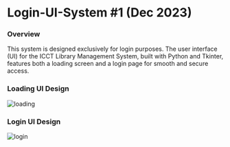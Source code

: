 # Login-UI-System #1 (Dec 2023)

### Overview
This system is designed exclusively for login purposes. The user interface (UI) for the ICCT Library Management System, built with Python and Tkinter, features both a loading screen and a login page for smooth and secure access.

### Loading UI Design
![loading](https://github.com/user-attachments/assets/72dd8140-0ad5-4ec8-bf13-c607a09da463)

### Login UI Design
![login](https://github.com/user-attachments/assets/150af5d5-680b-42eb-95bd-011e40fa919c)


